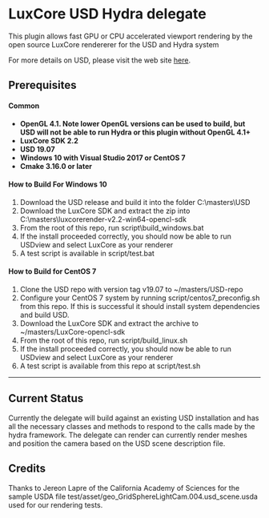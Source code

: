 LuxCore USD Hydra delegate
===========================

This plugin allows fast GPU or CPU accelerated viewport rendering by the open source LuxCore rendererer for the USD and Hydra system

For more details on USD, please visit the web site [here](http://openusd.org).

Prerequisites
-----------------------------

#### Common
* **OpenGL 4.1. Note lower OpenGL versions can be used to build, but USD will not be able to run Hydra or this plugin without OpenGL 4.1+**
* **LuxCore SDK 2.2**
* **USD 19.07**
* **Windows 10 with Visual Studio 2017 or CentOS 7**
* **Cmake 3.16.0 or later**

#### How to Build For Windows 10
1. Download the USD release and build it into the folder C:\masters\USD
2. Download the LuxCore SDK and extract the zip into C:\masters\luxcorerender-v2.2-win64-opencl-sdk
3. From the root of this repo, run script\build_windows.bat
4. If the install proceeded correctly, you should now be able to run USDview and select LuxCore as your renderer
5. A test script is available in script/test.bat

#### How to Build for CentOS 7
1. Clone the USD repo with version tag v19.07 to ~/masters/USD-repo
2. Configure your CentOS 7 system by running script/centos7_preconfig.sh from this repo. If this is successful it should install system dependencies and build USD.
3. Download the LuxCore SDK and extract the archive to ~/masters/LuxCore-opencl-sdk
4. From the root of this repo, run script/build_linux.sh
5. If the install proceeded correctly, you should now be able to run USDview and select LuxCore as your renderer
6. A test script is available from this repo at script/test.sh
----
## Current Status
Currently the delegate will build against an existing USD installation and has all the necessary classes and methods to respond to the calls made by the hydra framework.  The delegate can render can currently render meshes and position the camera based on the USD scene description file.

## Credits
Thanks to Jereon Lapre of the California Academy of Sciences for the sample USDA file test/asset/geo_GridSphereLightCam.004.usd_scene.usda used for our rendering tests.
